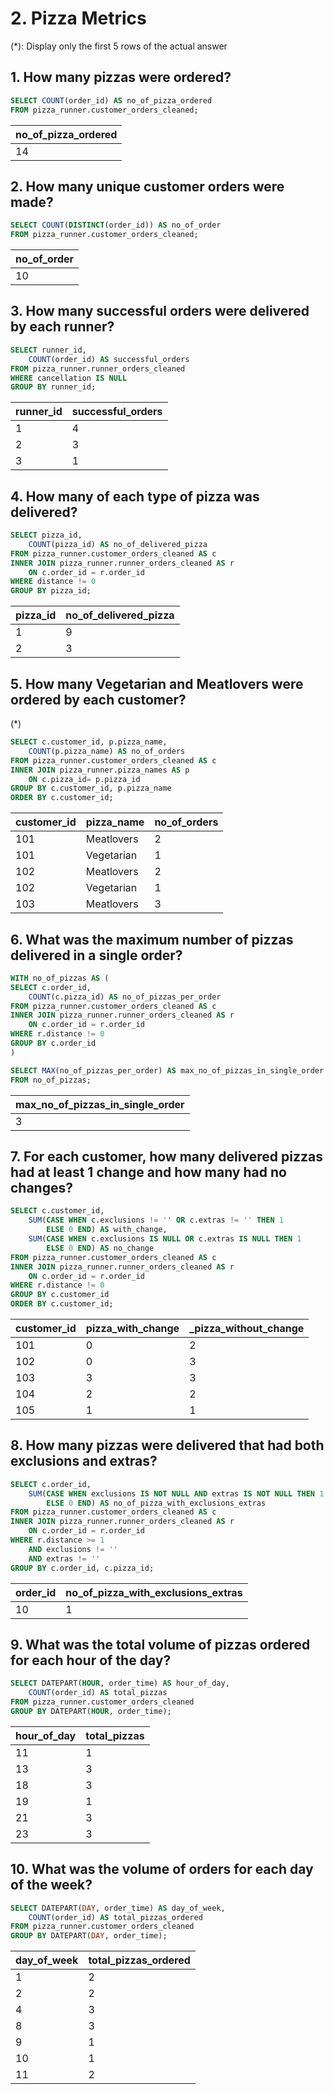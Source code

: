 # 2. Pizza Metrics
(*): Display only the first 5 rows of the actual answer

## 1. How many pizzas were ordered?
``` sql
SELECT COUNT(order_id) AS no_of_pizza_ordered
FROM pizza_runner.customer_orders_cleaned;
```
|no_of_pizza_ordered|
|---|
|14|



## 2. How many unique customer orders were made?
``` sql
SELECT COUNT(DISTINCT(order_id)) AS no_of_order
FROM pizza_runner.customer_orders_cleaned;
```
|no_of_order|
|---|
|10|



## 3. How many successful orders were delivered by each runner?
``` sql
SELECT runner_id,
	COUNT(order_id) AS successful_orders
FROM pizza_runner.runner_orders_cleaned
WHERE cancellation IS NULL
GROUP BY runner_id;
```
|runner_id|successful_orders|
|---|---|
|1|4|
|2|3|
|3|1|



## 4. How many of each type of pizza was delivered?
``` sql
SELECT pizza_id,
	COUNT(pizza_id) AS no_of_delivered_pizza
FROM pizza_runner.customer_orders_cleaned AS c
INNER JOIN pizza_runner.runner_orders_cleaned AS r
	ON c.order_id = r.order_id
WHERE distance != 0
GROUP BY pizza_id;
```
|pizza_id|no_of_delivered_pizza|
|---|---|
|1|9|
|2|3|



## 5. How many Vegetarian and Meatlovers were ordered by each customer?
(*)
``` sql
SELECT c.customer_id, p.pizza_name,
	COUNT(p.pizza_name) AS no_of_orders
FROM pizza_runner.customer_orders_cleaned AS c
INNER JOIN pizza_runner.pizza_names AS p
	ON c.pizza_id= p.pizza_id
GROUP BY c.customer_id, p.pizza_name
ORDER BY c.customer_id;
```
|customer_id|pizza_name|no_of_orders|
|---|---|---|
|101|Meatlovers|2|
|101|Vegetarian|1|
|102|Meatlovers|2|
|102|Vegetarian|1|
|103|Meatlovers|3|



## 6. What was the maximum number of pizzas delivered in a single order?
``` sql
WITH no_of_pizzas AS (
SELECT c.order_id,
	COUNT(c.pizza_id) AS no_of_pizzas_per_order
FROM pizza_runner.customer_orders_cleaned AS c
INNER JOIN pizza_runner.runner_orders_cleaned AS r
	ON c.order_id = r.order_id
WHERE r.distance != 0
GROUP BY c.order_id
)

SELECT MAX(no_of_pizzas_per_order) AS max_no_of_pizzas_in_single_order
FROM no_of_pizzas;
```
|max_no_of_pizzas_in_single_order|
|---|
|3|



## 7. For each customer, how many delivered pizzas had at least 1 change and how many had no changes?
``` sql
SELECT c.customer_id,
	SUM(CASE WHEN c.exclusions != '' OR c.extras != '' THEN 1
		ELSE 0 END) AS with_change,
	SUM(CASE WHEN c.exclusions IS NULL OR c.extras IS NULL THEN 1 
		ELSE 0 END) AS no_change
FROM pizza_runner.customer_orders_cleaned AS c
INNER JOIN pizza_runner.runner_orders_cleaned AS r
	ON c.order_id = r.order_id
WHERE r.distance != 0
GROUP BY c.customer_id
ORDER BY c.customer_id;
```
|customer_id|pizza_with_change|_pizza_without_change|
|---|---|---|
|101|0|2|
|102|0|3|
|103|3|3|
|104|2|2|
|105|1|1|



## 8. How many pizzas were delivered that had both exclusions and extras?
``` sql
SELECT c.order_id, 
	SUM(CASE WHEN exclusions IS NOT NULL AND extras IS NOT NULL THEN 1
		ELSE 0 END) AS no_of_pizza_with_exclusions_extras
FROM pizza_runner.customer_orders_cleaned AS c
INNER JOIN pizza_runner.runner_orders_cleaned AS r
	ON c.order_id = r.order_id
WHERE r.distance >= 1 
	AND exclusions != '' 
	AND extras != '' 
GROUP BY c.order_id, c.pizza_id;
```
|order_id|no_of_pizza_with_exclusions_extras|
|---|---|
|10|1|



## 9. What was the total volume of pizzas ordered for each hour of the day?
``` sql
SELECT DATEPART(HOUR, order_time) AS hour_of_day,
	COUNT(order_id) AS total_pizzas
FROM pizza_runner.customer_orders_cleaned
GROUP BY DATEPART(HOUR, order_time);
```
|hour_of_day|total_pizzas|
|---|---|
|11|1|
|13|3|
|18|3|
|19|1|
|21|3|
|23|3|



## 10. What was the volume of orders for each day of the week?
``` sql
SELECT DATEPART(DAY, order_time) AS day_of_week,
	COUNT(order_id) AS total_pizzas_ordered
FROM pizza_runner.customer_orders_cleaned
GROUP BY DATEPART(DAY, order_time);
```
|day_of_week|total_pizzas_ordered|
|---|---|
|1|2|
|2|2|
|4|3|
|8|3|
|9|1|
|10|1|
|11|2|